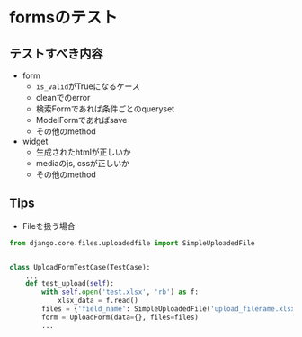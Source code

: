 formsのテスト
========================

## テストすべき内容
* form
  * `is_valid`がTrueになるケース
  * cleanでのerror
  * 検索Formであれば条件ごとのqueryset
  * ModelFormであればsave
  * その他のmethod
* widget
  * 生成されたhtmlが正しいか
  * mediaのjs, cssが正しいか
  * その他のmethod

## Tips
* Fileを扱う場合

```python
from django.core.files.uploadedfile import SimpleUploadedFile


class UploadFormTestCase(TestCase):
    ...
    def test_upload(self):
        with self.open('test.xlsx', 'rb') as f:
            xlsx_data = f.read()
        files = {'field_name': SimpleUploadedFile('upload_filename.xlsx', xlsx_data)}
        form = UploadForm(data={}, files=files)
        ...
```
